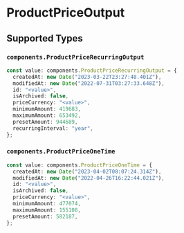 # ProductPriceOutput


## Supported Types

### `components.ProductPriceRecurringOutput`

```typescript
const value: components.ProductPriceRecurringOutput = {
  createdAt: new Date("2023-03-22T23:27:48.401Z"),
  modifiedAt: new Date("2022-07-31T03:27:33.648Z"),
  id: "<value>",
  isArchived: false,
  priceCurrency: "<value>",
  minimumAmount: 419683,
  maximumAmount: 653492,
  presetAmount: 944689,
  recurringInterval: "year",
};
```

### `components.ProductPriceOneTime`

```typescript
const value: components.ProductPriceOneTime = {
  createdAt: new Date("2023-04-02T08:07:24.314Z"),
  modifiedAt: new Date("2022-04-26T16:22:44.021Z"),
  id: "<value>",
  isArchived: false,
  priceCurrency: "<value>",
  minimumAmount: 477074,
  maximumAmount: 155108,
  presetAmount: 582187,
};
```

